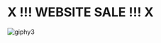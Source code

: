 #   X !!! WEBSITE SALE !!! X
![giphy3](https://user-images.githubusercontent.com/75223984/106280557-c5298f00-6246-11eb-8753-2d6cb780ca3b.gif)
